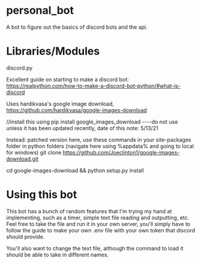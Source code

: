 # personal_bot
A bot to figure out the basics of discord bots and the api.

# Libraries/Modules

discord.py 

Excellent guide on starting to make a discord bot:
https://realpython.com/how-to-make-a-discord-bot-python/#what-is-discord

Uses hardikvasa's google image download, https://github.com/hardikvasa/google-images-download

//install this using pip install google_images_download ----do not use unless it has been updated recently, date of this note: 5/13/21

Instead: patched version here, use these commands in your site-packages folder in python folders
(navigate here using %appdata% and going to local for windows)
git clone https://github.com/Joeclinton1/google-images-download.git

cd google-images-download && python setup.py install


# Using this bot

This bot has a bunch of random features that I'm trying my hand at implementing, such as a timer, simple text file reading and outputting, etc.
Feel free to take the file and run it in your own server, you'll simply have to follow the guide to make your own .env file with your own token that
discord should provide. 

You'll also want to change the text file, although the command to load it should be able to take in different names.
